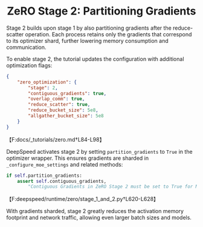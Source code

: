 <div align="center">

# ZeRO Stage 2: Partitioning Gradients

</div>

Stage&nbsp;2 builds upon stage&nbsp;1 by also partitioning gradients after the reduce-scatter operation. Each process retains only the gradients that correspond to its optimizer shard, further lowering memory consumption and communication.

To enable stage&nbsp;2, the tutorial updates the configuration with additional optimization flags:

```json
{
    "zero_optimization": {
        "stage": 2,
        "contiguous_gradients": true,
        "overlap_comm": true,
        "reduce_scatter": true,
        "reduce_bucket_size": 5e8,
        "allgather_bucket_size": 5e8
    }
}
```
【F:docs/_tutorials/zero.md†L84-L98】

DeepSpeed activates stage&nbsp;2 by setting `partition_gradients` to `True` in the optimizer wrapper. This ensures gradients are sharded in `_configure_moe_settings` and related methods:

```python
if self.partition_gradients:
    assert self.contiguous_gradients,
        "Contiguous Gradients in ZeRO Stage 2 must be set to True for MoE."
```
【F:deepspeed/runtime/zero/stage_1_and_2.py†L620-L628】

With gradients sharded, stage&nbsp;2 greatly reduces the activation memory footprint and network traffic, allowing even larger batch sizes and models.
